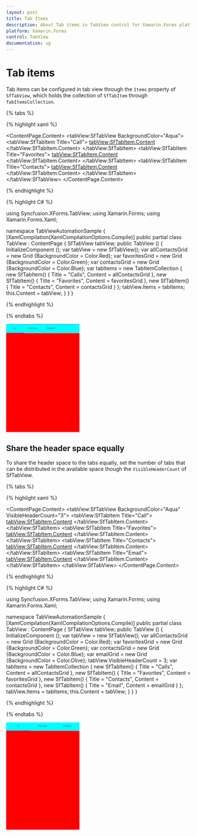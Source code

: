 ```yaml
---
layout: post
title: Tab Items
description: About Tab items in TabView control for Xamarin.Forms platform
platform: Xamarin.Forms
control: TabView
documentation: ug
---
```


# Tab items

Tab items can be configured in tab view through the `Items` property of `SfTabView`, which holds the collection of `SfTabItem` through `TabItemsCollection`.


{% tabs %}

{% highlight xaml %}

<ContentPage xmlns="http://xamarin.com/schemas/2014/forms"
             xmlns:x="http://schemas.microsoft.com/winfx/2009/xaml"
             xmlns:tabView="clr-namespace:Syncfusion.XForms.TabView;assembly=Syncfusion.SfTabView.XForms"
             x:Class="TabViewAutomationSample.TabViewAutomationSample">
    <ContentPage.Content>
        <tabView:SfTabView BackgroundColor="Aqua">
                    <tabView:SfTabItem Title="Call">
                        <tabView:SfTabItem.Content>
                            <Grid BackgroundColor="Red" x:Name="AllContactsGrid" />
                        </tabView:SfTabItem.Content>
                    </tabView:SfTabItem>
                    <tabView:SfTabItem Title="Favorites">
                        <tabView:SfTabItem.Content>
                            <Grid BackgroundColor="Green" x:Name="FavoritesGrid" />
                        </tabView:SfTabItem.Content>
                    </tabView:SfTabItem>
                    <tabView:SfTabItem Title="Contacts">
                        <tabView:SfTabItem.Content>
                            <Grid BackgroundColor="Blue" x:Name="ContactsGrid" />
                        </tabView:SfTabItem.Content>
                    </tabView:SfTabItem>
        </tabView:SfTabView>
    </ContentPage.Content>
</ContentPage>

{% endhighlight %}

{% highlight C# %}

using Syncfusion.XForms.TabView;
using Xamarin.Forms;
using Xamarin.Forms.Xaml;

namespace TabViewAutomationSample
{
    [XamlCompilation(XamlCompilationOptions.Compile)]
	public partial class TabView : ContentPage
	{
        SfTabView tabView;
		public TabView ()
		{
			InitializeComponent ();
            var tabView = new SfTabView();
            var allContactsGrid = new Grid {BackgroundColor = Color.Red};
            var favoritesGrid = new Grid {BackgroundColor = Color.Green};
            var contactsGrid = new Grid {BackgroundColor = Color.Blue};
            var tabItems = new TabItemCollection
            {
                new SfTabItem()
                {
                    Title = "Calls",
                    Content = allContactsGrid
                },
                new SfTabItem()
                {
                    Title = "Favorites",
                    Content = favoritesGrid
                },
                new SfTabItem()
                {
                    Title = "Contacts",
                    Content = contactsGrid
                }
            };
            tabView.Items = tabItems;
            this.Content = tabView;
		}
	}
}

{% endhighlight %}

{% endtabs %}

![TabItems](images/TabItems/TabItems.png)

## Share the header space equally

To share the header space to the tabs equally, set the number of tabs that can be distributed in the available space though the `VisibleHeaderCount` of SfTabView.

{% tabs %}

{% highlight xaml %}

<ContentPage xmlns="http://xamarin.com/schemas/2014/forms"
             xmlns:x="http://schemas.microsoft.com/winfx/2009/xaml"
             xmlns:tabView="clr-namespace:Syncfusion.XForms.TabView;assembly=Syncfusion.SfTabView.XForms"
             x:Class="TabViewAutomationSample.TabViewAutomationSample">
    <ContentPage.Content>
        <tabView:SfTabView BackgroundColor="Aqua" VisibleHeaderCount="3">
            <tabView:SfTabItem Title="Call">
                <tabView:SfTabItem.Content>
                    <Grid BackgroundColor="Red" x:Name="AllContactsGrid" />
                </tabView:SfTabItem.Content>
            </tabView:SfTabItem>
            <tabView:SfTabItem Title="Favorites">
                <tabView:SfTabItem.Content>
                    <Grid BackgroundColor="Green" x:Name="FavoritesGrid" />
                </tabView:SfTabItem.Content>
            </tabView:SfTabItem>
            <tabView:SfTabItem Title="Contacts">
                <tabView:SfTabItem.Content>
                    <Grid BackgroundColor="Blue" x:Name="ContactsGrid" />
                </tabView:SfTabItem.Content>
            </tabView:SfTabItem>
            <tabView:SfTabItem Title="Email">
                <tabView:SfTabItem.Content>
                    <Grid BackgroundColor="Olive" x:Name="EmailGrid" />
                </tabView:SfTabItem.Content>
            </tabView:SfTabItem>
        </tabView:SfTabView>
    </ContentPage.Content>
</ContentPage>
	
{% endhighlight %}

{% highlight C# %}

using Syncfusion.XForms.TabView;
using Xamarin.Forms;
using Xamarin.Forms.Xaml;

namespace TabViewAutomationSample
{
    [XamlCompilation(XamlCompilationOptions.Compile)]
	public partial class TabView : ContentPage
	{
        SfTabView tabView;
		public TabView ()
		{
			InitializeComponent ();
            var tabView = new SfTabView();
            var allContactsGrid = new Grid {BackgroundColor = Color.Red};
            var favoritesGrid = new Grid {BackgroundColor = Color.Green};
            var contactsGrid = new Grid {BackgroundColor = Color.Blue};
            var emailGrid = new Grid {BackgroundColor = Color.Olive};
            tabView.VisibleHeaderCount = 3;
            var tabItems = new TabItemCollection
            {
                new SfTabItem()
                {
                    Title = "Calls",
                    Content = allContactsGrid
                },
                new SfTabItem()
                {
                    Title = "Favorites",
                    Content = favoritesGrid
                },
                new SfTabItem()
                {
                    Title = "Contacts",
                    Content = contactsGrid
                },
                new SfTabItem()
                {
                    Title = "Email",
                    Content = emailGrid
                }
            };
            tabView.Items = tabItems;
            this.Content = tabView;
		}
	}
}

{% endhighlight %}

{% endtabs %}

![VisibleHeaderCount](images/TabItems/VisibleHeaderCount.png)